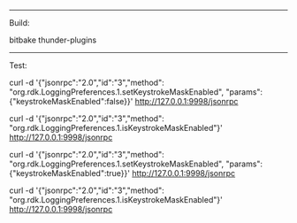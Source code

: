 -----------------
Build:

bitbake thunder-plugins

-----------------
Test:

curl -d '{"jsonrpc":"2.0","id":"3","method": "org.rdk.LoggingPreferences.1.setKeystrokeMaskEnabled", "params":{"keystrokeMaskEnabled":false}}' http://127.0.0.1:9998/jsonrpc

curl -d '{"jsonrpc":"2.0","id":"3","method": "org.rdk.LoggingPreferences.1.isKeystrokeMaskEnabled"}' http://127.0.0.1:9998/jsonrpc

curl -d '{"jsonrpc":"2.0","id":"3","method": "org.rdk.LoggingPreferences.1.setKeystrokeMaskEnabled", "params":{"keystrokeMaskEnabled":true}}' http://127.0.0.1:9998/jsonrpc

curl -d '{"jsonrpc":"2.0","id":"3","method": "org.rdk.LoggingPreferences.1.isKeystrokeMaskEnabled"}' http://127.0.0.1:9998/jsonrpc